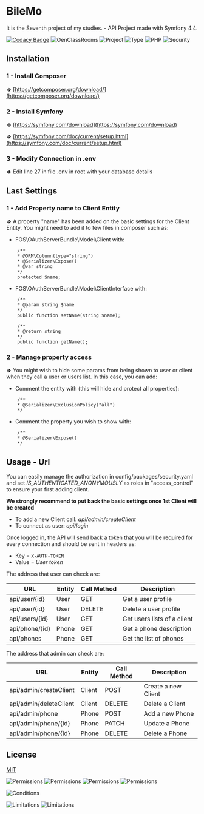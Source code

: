 # BileMo

It is the Seventh project of my studies. - API
Project made with Symfony 4.4.

[![Codacy Badge](https://api.codacy.com/project/badge/Grade/eb60ee833a8e40afb6f5ddfa68720231)](https://www.codacy.com/manual/MaxiKata/BileMo?utm_source=github.com&amp;utm_medium=referral&amp;utm_content=MaxiKata/BileMo&amp;utm_campaign=Badge_Grade)
![OenClassRooms](https://img.shields.io/badge/OpenClassRooms-DA_PHP/SF-blue.svg)
![Project](https://img.shields.io/badge/Project-7-blue.svg)
![Type](https://img.shields.io/badge/Type-API_FOSRest-blue.svg) 
![PHP](https://img.shields.io/badge/Symfony-4.4-blue.svg)
![Security](https://img.shields.io/badge/Security-Oauth2-blue.svg) 

## Installation
### 1 - Install Composer
**=>** [https://getcomposer.org/download/](https://getcomposer.org/download/)

### 2 - Install Symfony
**=>** [https://symfony.com/download](https://symfony.com/download)

**=>** [https://symfony.com/doc/current/setup.html](https://symfony.com/doc/current/setup.html)

### 3 - Modify Connection in .env

**=>** Edit line 27 in file .env in root with your database details

## Last Settings

### 1 - Add Property name to Client Entity 

**=>** A property "name" has been added on the basic settings for the Client Entity. You might need to add it to few files in composer such as:

-  FOS\OAuthServerBundle\Model\Client with: 

```
    /**
    * @ORM\Column(type="string")
    * @Serializer\Expose()
    * @var string
    */
    protected $name;
```

-  FOS\OAuthServerBundle\Model\ClientInterface with:

```
    /**
    * @param string $name
    */
    public function setName(string $name);
    
    /**
    * @return string
    */
    public function getName();
```

### 2 - Manage property access

**=>** You might wish to hide some params from being shown to user or client when they call a user or users list. In this case, you can add:

-  Comment the entity with (this will hide and protect all properties):

```
    /**
    * @Serializer\ExclusionPolicy("all")
    */
```

-  Comment the property you wish to show with:

```
    /**
    * @Serializer\Expose()
    */
```

## Usage - Url
    
You can easily manage the authorization in config/packages/security.yaml and set *IS_AUTHENTICATED_ANONYMOUSLY* as roles in "access_control" to ensure your first adding client.

**We strongly recommend to put back the basic settings once 1st Client will be created**
    
-  To add a new Client call: *api/admin/createClient*
-  To connect as user: *api/login*

Once logged in, the API will send back a token that you will be required for every connection and should be sent in headers as:
-  Key = ```X-AUTH-TOKEN```
-  Value = *User token*

The address that user can check are:

URL | Entity | Call Method | Description |
--- | ------ | ----------- | ----------- |
api/user/{id} | User | GET | Get a user profile |
api/user/{id} | User | DELETE | Delete a user profile |
api/users/{id} | User | GET | Get users lists of a client |
api/phone/{id} | Phone | GET | Get a phone description |
api/phones | Phone | GET | Get the list of phones |

The address that admin can check are:

URL | Entity | Call Method | Description |
--- | ------ | ----------- | ----------- |
api/admin/createClient | Client | POST | Create a new Client |
api/admin/deleteClient | Client | DELETE | Delete a Client |
api/admin/phone | Phone | POST | Add a new Phone |
api/admin/phone/{id} | Phone | PATCH | Update a Phone |
api/admin/phone/{id} | Phone | DELETE | Delete a Phone |

## License

[MIT](https://github.com/MaxiKata/BileMo/blob/master/LICENSE.md)

![Permissions](https://img.shields.io/badge/Permissions-Commercial_use-green.svg) 
![Permissions](https://img.shields.io/badge/Permissions-Distribution-green.svg) 
![Permissions](https://img.shields.io/badge/Permissions-Modification-green.svg) 
![Permissions](https://img.shields.io/badge/Permissions-Private_use-green.svg)

![Conditions](https://img.shields.io/badge/Conditions-License_and_copyright_notice-blue.svg)

![Limitations](https://img.shields.io/badge/Conditions-Liability-red.svg)
![Limitations](https://img.shields.io/badge/Conditions-Warranty-red.svg)